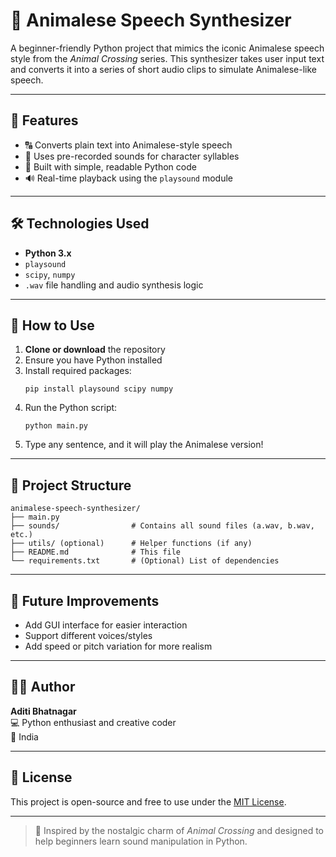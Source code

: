 
# 🐾 Animalese Speech Synthesizer

A beginner-friendly Python project that mimics the iconic Animalese speech style from the *Animal Crossing* series. This synthesizer takes user input text and converts it into a series of short audio clips to simulate Animalese-like speech.

---

## 🎯 Features

- 🔠 Converts plain text into Animalese-style speech  
- 🎵 Uses pre-recorded sounds for character syllables  
- 🐍 Built with simple, readable Python code  
- 🔊 Real-time playback using the `playsound` module  

---

## 🛠️ Technologies Used

- **Python 3.x**  
- `playsound`  
- `scipy`, `numpy`  
- `.wav` file handling and audio synthesis logic  

---

## 🧪 How to Use

1. **Clone or download** the repository  
2. Ensure you have Python installed  
3. Install required packages:  
   ```
   pip install playsound scipy numpy
   ```
4. Run the Python script:  
   ```
   python main.py
   ```
5. Type any sentence, and it will play the Animalese version!

---

## 📁 Project Structure

```
animalese-speech-synthesizer/
├── main.py
├── sounds/                # Contains all sound files (a.wav, b.wav, etc.)
├── utils/ (optional)      # Helper functions (if any)
├── README.md              # This file
└── requirements.txt       # (Optional) List of dependencies
```

---

## 📌 Future Improvements

- Add GUI interface for easier interaction  
- Support different voices/styles  
- Add speed or pitch variation for more realism  

---

## 👩‍💻 Author

**Aditi Bhatnagar**  
💻 Python enthusiast and creative coder  
📍 India

---

## 📄 License

This project is open-source and free to use under the [MIT License](LICENSE).

---

> 🐶 Inspired by the nostalgic charm of *Animal Crossing* and designed to help beginners learn sound manipulation in Python.

